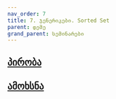 ```yaml
---
nav_order: 7
title: 7. ჯენერიკები. Sorted Set
parent: დემე
grand_parent: სემინარები
---
```


## [პირობა](https://github.com/freeuni-paradigms/2021/tree/master/Content/Seminars/Deme/S07_generics_sorted_set/problem.pdf)

## [ამოხსნა](https://github.com/freeuni-paradigms/2021/tree/master/Content/Seminars/Deme/S07_generics_sorted_set/solution.pdf)
